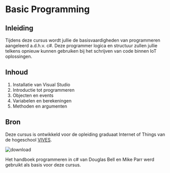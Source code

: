 # Basic Programming

## Inleiding

Tijdens deze cursus wordt jullie de basisvaardigheden van programmeren aangeleerd a.d.h.v. c#. Deze programmer logica en structuur zullen jullie telkens opnieuw kunnen gebruiken bij het schrijven van code binnen IoT oplossingen.

## Inhoud

1. Installatie van Visual Studio
2. Introductie tot programmeren
3. Objecten en events
4. Variabelen en berekeningen
5. Methoden en argumenten



## Bron

Deze cursus is ontwikkeld voor de opleiding graduaat Internet of Things van de hogeschool [VIVES](https://www.vives.be/nl/opleidingen/industriële-wetenschappen-en-technologie/graduaat-internet-of-things).

![download](./images/afbeelding1.png)

Het handboek programmeren in c# van Douglas Bell en Mike Parr werd gebruikt als basis voor deze cursus.

